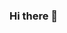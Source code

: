 ### Hi there 👋

<!--
**vishalyadav-code/vishalyadav-code** is a ✨ _special_ ✨ repository because its `README.md` (this file) appears on your GitHub profile.

Here are some ideas to get you started:

👋 Hi, I’m Vishal Yadav
👀 I’m interested in Web Developement
🌱 I’m currently learning MERN Stack Development
📫 How to reach me :-
G-Mail :- vishalyadav23398@gmail.com

-
- 
-->
